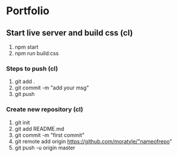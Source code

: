 # Portfolio

## Start live server and build css (cl)
1. npm start
1. npm run build:css

### Steps to push (cl)
1. git add .
1. git commit -m "add your msg"
1. git push

### Create new repository (cl)
1. git init
1. git add README.md
1. git commit -m "first commit"
1. git remote add origin https://github.com/moratyle/"nameofrepo"
1. git push -u origin master